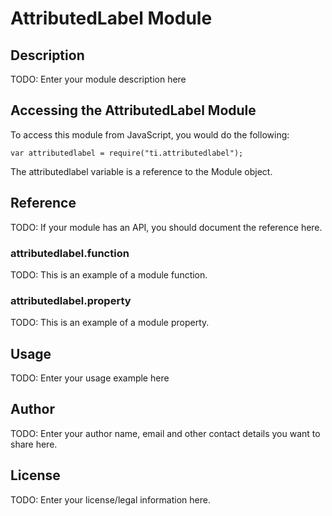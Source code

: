 # AttributedLabel Module

## Description

TODO: Enter your module description here

## Accessing the AttributedLabel Module

To access this module from JavaScript, you would do the following:

    var attributedlabel = require("ti.attributedlabel");

The attributedlabel variable is a reference to the Module object.

## Reference

TODO: If your module has an API, you should document
the reference here.

### attributedlabel.function

TODO: This is an example of a module function.

### attributedlabel.property

TODO: This is an example of a module property.

## Usage

TODO: Enter your usage example here

## Author

TODO: Enter your author name, email and other contact
details you want to share here.

## License

TODO: Enter your license/legal information here.
